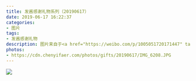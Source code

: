 ```yaml
---
title: 发酱感谢礼物系列（20190617）
date: 2019-06-17 16:22:37
categories:
- 图片
tags:
- 发酱感谢礼物
description: 图片来自于<a href="https://weibo.com/p/1005051720171447" target="_blank">quanmmmmm</a><br/>“哪位同学的肥宅快落水～？” ​​​
photos: 
- https://cdn.chenyifaer.com/photos/gifts/20190617/IMG_6208.JPG
---
```


![](https://cdn.chenyifaer.com/photos/gifts/20190617/IMG_6226.JPG)
